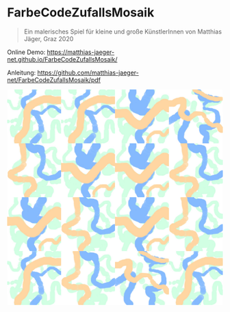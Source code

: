 # FarbeCodeZufallsMosaik

> Ein malerisches Spiel für kleine und große  KünstlerInnen von Matthias Jäger, Graz 2020

Online Demo:
https://matthias-jaeger-net.github.io/FarbeCodeZufallsMosaik/

Anleitung:
https://github.com/matthias-jaeger-net/FarbeCodeZufallsMosaik/pdf

![FarbeCodeZufallsMosaik](img/FarbeCodeZufallsMosaik(85).jpg)
